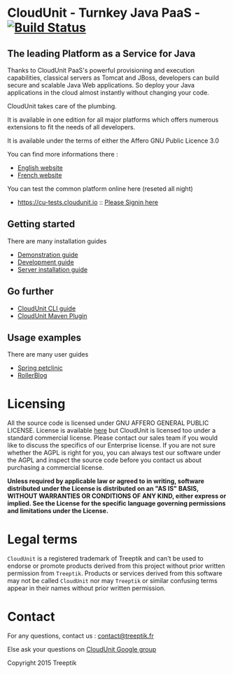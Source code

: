 # CloudUnit - Turnkey Java PaaS - [![Build Status](https://travis-ci.org/Treeptik/CloudUnit.svg?branch=master)](https://travis-ci.org/Treeptik/CloudUnit)

## The leading Platform as a Service for Java

Thanks to CloudUnit PaaS's powerful provisioning and execution capabilities, classical servers as Tomcat and JBoss, developers can build secure and scalable Java Web applications. So deploy your Java applications in the cloud almost instantly without changing your code.

CloudUnit takes care of the plumbing.

It is available in one edition for all major platforms which offers numerous extensions to fit the needs of all developers.

It is available under the terms of either the Affero GNU Public Licence 3.0

You can find more informations there :
* [English website](http://www.cloudunit.fr/en)
* [French website](http://www.cloudunit.fr)

You can test the common platform online here (reseted all night)
* https://cu-tests.cloudunit.io :: [Please Signin here](http://cloudunit.fr/en/index.html)

## Getting started

There are many installation guides
* [Demonstration guide](https://github.com/Treeptik/CloudUnit/blob/master/documentation/DEMO-GUIDE.md)
* [Development guide](https://github.com/Treeptik/cloudunit/blob/master/documentation/DEV-GUIDE.md)
* [Server installation guide](https://github.com/Treeptik/cloudunit/blob/master/documentation/SERVER-GUIDE.md)

## Go further

* [CloudUnit CLI guide](https://github.com/Treeptik/CloudUnit-CLI/blob/master/README.md)
* [CloudUnit Maven Plugin](https://github.com/Treeptik/cloudunit-maven-plugin/blob/master/README.md)

## Usage examples

There are many user guides
* [Spring petclinic](https://github.com/Treeptik/cloudunit/blob/master/products/documentation/SPRINGPETCLINIC.md)
* [RollerBlog](https://github.com/Treeptik/cloudunit/blob/master/products/documentation/ROLLERBLOG.md)

# Licensing

All the source code is licensed under GNU AFFERO GENERAL PUBLIC LICENSE. License is available [here](/LICENSE)
but CloudUnit is licensed too under a standard commercial license.
Please contact our sales team if you would like to discuss the specifics of our Enterprise license.
If you are not sure whether the AGPL is right for you,
you can always test our software under the AGPL and inspect the source code before you contact us
about purchasing a commercial license.

**Unless required by applicable law or agreed to in writing, software
distributed under the License is distributed on an "AS IS" BASIS,
WITHOUT WARRANTIES OR CONDITIONS OF ANY KIND, either express or implied.
See the License for the specific language governing permissions and
limitations under the License.**
  
# Legal terms

`CloudUnit` is a registered trademark of Treeptik and can't be used to endorse
or promote products derived from this project without prior written permission from `Treeptik`.
Products or services derived from this software may not be called `CloudUnit` nor may `Treeptik` 
or similar confusing terms appear in their names without prior written permission.

# Contact

For any questions, contact us : contact@treeptik.fr

Else ask your questions on [CloudUnit Google group](https://groups.google.com/forum/#!forum/cloudunit)

Copyright 2015 Treeptik

